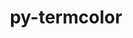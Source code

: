 ---
title: "py-termcolor"
layout: cache
categories: [package, develop-2024-03-03]
meta: {"versions": ["1.1.0"], "compilers": ["apple-clang@=15.0.0", "gcc@=11.4.0"], "oss": ["ubuntu22.04", "ventura"], "platforms": ["darwin", "linux"], "targets": ["aarch64", "neoverse_v1", "neoverse_v2", "x86_64_v3"], "stacks": ["e4s", "e4s-neoverse-v2", "e4s-neoverse_v1", "ml-darwin-aarch64-mps", "ml-linux-x86_64-cpu", "ml-linux-x86_64-cuda", "ml-linux-x86_64-rocm", "root"], "num_specs": 7, "num_specs_by_stack": {"root": 7, "ml-darwin-aarch64-mps": 1, "e4s-neoverse_v1": 1, "e4s-neoverse-v2": 1, "ml-linux-x86_64-cpu": 3, "ml-linux-x86_64-rocm": 3, "ml-linux-x86_64-cuda": 3, "e4s": 1}}
spec_details: [{"hash": "g5dp3yuvrykuc4j3vzde7hpm6monymkn", "compiler": "apple-clang@=15.0.0", "versions": ["1.1.0"], "os": "ventura", "platform": "darwin", "target": "aarch64", "variants": ["build_system=python_pip"], "stacks": ["root", "ml-darwin-aarch64-mps"], "size": "-", "tarball": "https://binaries.spack.io/develop-2024-03-03/build_cache/darwin-ventura-aarch64/apple-clang-15.0.0/py-termcolor-1.1.0/darwin-ventura-aarch64-apple-clang-15.0.0-py-termcolor-1.1.0-g5dp3yuvrykuc4j3vzde7hpm6monymkn.spack"}, {"hash": "tnbp6ncsu4gcdjuk7psmhozca2qgsyi7", "compiler": "gcc@=11.4.0", "versions": ["1.1.0"], "os": "ubuntu22.04", "platform": "linux", "target": "neoverse_v1", "variants": ["build_system=python_pip"], "stacks": ["root", "e4s-neoverse_v1"], "size": "-", "tarball": "https://binaries.spack.io/develop-2024-03-03/build_cache/linux-ubuntu22.04-neoverse_v1/gcc-11.4.0/py-termcolor-1.1.0/linux-ubuntu22.04-neoverse_v1-gcc-11.4.0-py-termcolor-1.1.0-tnbp6ncsu4gcdjuk7psmhozca2qgsyi7.spack"}, {"hash": "e5xehaauevfb3tkm4bl7puwlaahwaqgh", "compiler": "gcc@=11.4.0", "versions": ["1.1.0"], "os": "ubuntu22.04", "platform": "linux", "target": "neoverse_v2", "variants": ["build_system=python_pip"], "stacks": ["root", "e4s-neoverse-v2"], "size": "-", "tarball": "https://binaries.spack.io/develop-2024-03-03/build_cache/linux-ubuntu22.04-neoverse_v2/gcc-11.4.0/py-termcolor-1.1.0/linux-ubuntu22.04-neoverse_v2-gcc-11.4.0-py-termcolor-1.1.0-e5xehaauevfb3tkm4bl7puwlaahwaqgh.spack"}, {"hash": "aaczzkhheu2g7kgxqwk2grqztux6vac5", "compiler": "gcc@=11.4.0", "versions": ["1.1.0"], "os": "ubuntu22.04", "platform": "linux", "target": "x86_64_v3", "variants": ["build_system=python_pip"], "stacks": ["root", "ml-linux-x86_64-cpu", "ml-linux-x86_64-rocm", "ml-linux-x86_64-cuda"], "size": "-", "tarball": "https://binaries.spack.io/develop-2024-03-03/build_cache/linux-ubuntu22.04-x86_64_v3/gcc-11.4.0/py-termcolor-1.1.0/linux-ubuntu22.04-x86_64_v3-gcc-11.4.0-py-termcolor-1.1.0-aaczzkhheu2g7kgxqwk2grqztux6vac5.spack"}, {"hash": "c5qsdpdnvziaqjo6gmcfdj54iv3vwylo", "compiler": "gcc@=11.4.0", "versions": ["1.1.0"], "os": "ubuntu22.04", "platform": "linux", "target": "x86_64_v3", "variants": ["build_system=python_pip"], "stacks": ["root", "ml-linux-x86_64-cpu", "ml-linux-x86_64-rocm", "ml-linux-x86_64-cuda"], "size": "-", "tarball": "https://binaries.spack.io/develop-2024-03-03/build_cache/linux-ubuntu22.04-x86_64_v3/gcc-11.4.0/py-termcolor-1.1.0/linux-ubuntu22.04-x86_64_v3-gcc-11.4.0-py-termcolor-1.1.0-c5qsdpdnvziaqjo6gmcfdj54iv3vwylo.spack"}, {"hash": "srslhmbzdq4liwbntorqqqo3hamm553x", "compiler": "gcc@=11.4.0", "versions": ["1.1.0"], "os": "ubuntu22.04", "platform": "linux", "target": "x86_64_v3", "variants": ["build_system=python_pip"], "stacks": ["root", "ml-linux-x86_64-cpu", "ml-linux-x86_64-rocm", "ml-linux-x86_64-cuda"], "size": "-", "tarball": "https://binaries.spack.io/develop-2024-03-03/build_cache/linux-ubuntu22.04-x86_64_v3/gcc-11.4.0/py-termcolor-1.1.0/linux-ubuntu22.04-x86_64_v3-gcc-11.4.0-py-termcolor-1.1.0-srslhmbzdq4liwbntorqqqo3hamm553x.spack"}, {"hash": "4ndc4evysesflxmvqfnm3lfhd5ro6eyn", "compiler": "gcc@=11.4.0", "versions": ["1.1.0"], "os": "ubuntu22.04", "platform": "linux", "target": "x86_64_v3", "variants": ["build_system=python_pip"], "stacks": ["e4s", "root"], "size": "-", "tarball": "https://binaries.spack.io/develop-2024-03-03/build_cache/linux-ubuntu22.04-x86_64_v3/gcc-11.4.0/py-termcolor-1.1.0/linux-ubuntu22.04-x86_64_v3-gcc-11.4.0-py-termcolor-1.1.0-4ndc4evysesflxmvqfnm3lfhd5ro6eyn.spack"}]
---